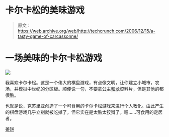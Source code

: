 # 卡尔卡松的美味游戏 

> 原文：<https://web.archive.org/web/http://techcrunch.com/2006/12/15/a-tasty-game-of-carcassonne/>

# 一场美味的卡尔卡松游戏

![](img/4b9dac85de44f937f40a2aa02b035495.png)

我喜欢卡尔卡松。这是一个伟大的棋盘游戏，有点像文明，让你建立小城市，农场，并模拟中世纪的分区板。顺便说一句，不要拿[公主和龙](https://web.archive.org/web/20221006083938/http://www.riograndegames.com/games/rio267.html)资料片，但是其他的都很酷。

也就是说，克苏里亚创造了一个可食用的卡尔卡松游戏来进行个人教化。由此产生的棋盘游戏几乎立刻就被吃掉了，但它实在是太酷太狡猾了。嗯……可食用的定居者。

[姜饼](https://web.archive.org/web/20221006083938/http://cthulhia.livejournal.com/679054.html?mode=reply)